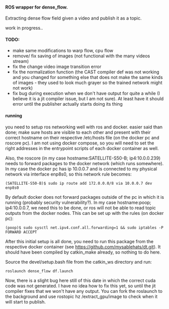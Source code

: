 #### ROS wrapper for dense_flow.

Extracting dense flow field given a video and publish it as a topic.

work in progress..

#### TODO:

- make same modifications to warp flow, cpu flow
- remove/ fix saving of images (not functional with the many videos stream)
- fix the change video image transition error
- fix the normalization function (the CAST compiler def was not working and you changed for something else that does not make the same kinds of images - they used to look much grayer so the trained network might not work)
- fix bug during execution when we don't have output for quite a while (I believe it is a jit compiler issue, but I am not sure). At least have it should error until the publisher actually starts doing its thing

#### running

you need to setup ros networking well with ros and docker. easier said than done; make sure hosts are visible to each other and present with their correct hostname on their respective /etc/hosts file (on the docker pc and roscore pc). I am not using docker compose, so you will need to set the right addresses in the entrypoint scripts of each docker container as well.

Also, the roscore (in my case hostname:SATELLITE-S50-B; ip4:10.0.0.239) needs to forward packages to the docker network (which runs somewhere). In my case the docker pc has ip 10.0.0.7 and is connected to my physical network via interface enp8s0, so this network rule becomes:

    (SATELLITE-S50-B)$ sudo ip route add 172.0.0.0/8 via 10.0.0.7 dev enp8s0
    
By default docker does not forward packages outside of the pc in which it is running (probably security vulnerability?). In my case hostname:poop; ip4:10.0.0.7, we need this to be done, or ros will not be able to read topic outputs from the docker nodes. This can be set up with the rules (on docker pc):

    (poop)$ sudo sysctl net.ipv4.conf.all.forwarding=1 && sudo iptables -P FORWARD ACCEPT
    
After this initial setup is all done, you need to run this package from the respective docker container (see https://github.com/mysablehats/dt.git). It should have been compiled by catkin_make already, so nothing to do here. 

Source the devel/setup.bash file from the catkin_ws directory and run:

    roslaunch dense_flow df.launch
    
Now, there is a slight bug here still of this date in which the correct cuda code was not generated. I have no idea how to fix this yet, so until the jit compiler fixes that we won't have any output. You can fork the roslaunch to the background and use rostopic hz /extract_gpu/image to check when it will start to publish. 

